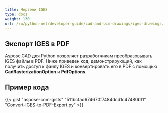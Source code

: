 ```yaml
---
title: Чертежи IGES
type: docs
weight: 130
url: /ru/python-net/developer-guide/cad-and-bim-drawings/iges-drawings/
---
```


## **Экспорт IGES в PDF**

Aspose.CAD для Python позволяет разработчикам преобразовывать IGES файлы в PDF. Ниже приведен код, демонстрирующий, как получить доступ к файлу IGES и конвертировать его в PDF с помощью **CadRasterizationOption** и **PdfOptions**.

## Пример кода

{{< gist "aspose-com-gists" "511bcfad674670f7484dcd1c47480b11" "Convert-IGES-to-PDF-Export.py" >}}
